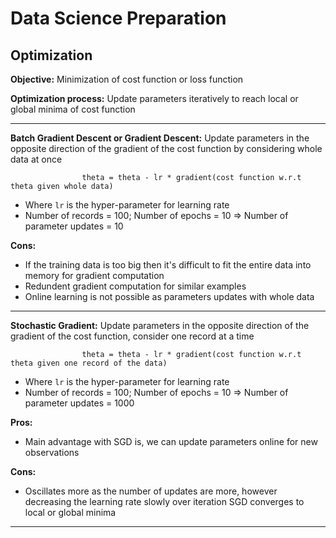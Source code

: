 # Data Science Preparation

## Optimization

**Objective:** Minimization of cost function or loss function

**Optimization process:** Update parameters iteratively to reach local or global minima of cost function

---

**Batch Gradient Descent or Gradient Descent:** Update parameters in the opposite direction of the gradient of the cost function by considering whole data at once

					theta = theta - lr * gradient(cost function w.r.t theta given whole data)

- Where `lr` is the hyper-parameter for learning rate
- Number of records = 100; Number of epochs = 10 => Number of parameter updates = 10

**Cons:**

- If the training data is too big then it's difficult to fit the entire data into memory for gradient computation
- Redundent gradient computation for similar examples
- Online learning is not possible as parameters updates with whole data

---

**Stochastic Gradient:** Update parameters in the opposite direction of the gradient of the cost function, consider one record at a time

					theta = theta - lr * gradient(cost function w.r.t theta given one record of the data)

- Where `lr` is the hyper-parameter for learning rate
- Number of records = 100; Number of epochs = 10 => Number of parameter updates = 1000

**Pros:**

- Main advantage with SGD is, we can update parameters online for new observations

**Cons:**

- Oscillates more as the number of updates are more, however decreasing the learning rate slowly over iteration SGD converges to local or global minima

---
